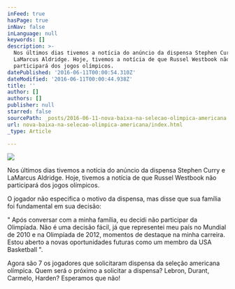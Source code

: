 ```yaml
---
inFeed: true
hasPage: true
inNav: false
inLanguage: null
keywords: []
description: >-
  Nos últimos dias tivemos a notícia do anúncio da dispensa Stephen Curry e
  LaMarcus Aldridge. Hoje, tivemos a notícia de que Russel Westbook não
  participará dos jogos olímpicos.
datePublished: '2016-06-11T00:00:54.310Z'
dateModified: '2016-06-11T00:00:44.938Z'
title: ''
author: []
authors: []
publisher: null
starred: false
sourcePath: _posts/2016-06-11-nova-baixa-na-selecao-olimpica-americana.md
url: nova-baixa-na-selecao-olimpica-americana/index.html
_type: Article

---
```

![](https://the-grid-user-content.s3-us-west-2.amazonaws.com/44e90bbe-2c6b-4f4a-9b54-d71451ccab43.jpg)

Nos últimos dias tivemos a notícia do anúncio da dispensa Stephen Curry e LaMarcus Aldridge. Hoje, tivemos a notícia de que Russel Westbook não participará dos jogos olímpicos.

O jogador não especifica o motivo da dispensa, mas disse que sua família foi fundamental em sua decisão:

" Após conversar com a minha família, eu decidi não participar da Olimpíada. Não é uma decisão fácil, já que representei meu país no Mundial de 2010 e na Olimpíada de 2012, momentos de destaque na minha carreira. Estou aberto a novas oportunidades futuras como um membro da USA Basketball ".

Agora são 7 os jogadores que solicitaram dispensa da seleção americana olímpica. Quem será o próximo a solicitar a dispensa? Lebron, Durant, Carmelo, Harden? Esperamos que não!